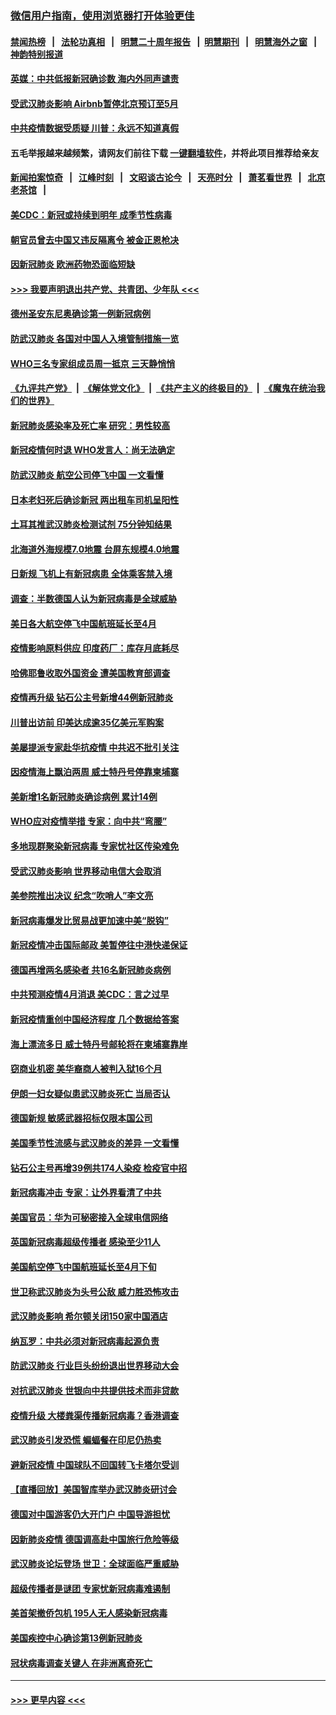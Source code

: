 ### [微信用户指南，使用浏览器打开体验更佳](https://github.com/gfw-breaker/banned-news1/blob/master/indexes/wechat-guide.md?t=0)
#### [禁闻热榜](热点新闻.md?t=0)  &nbsp;&nbsp;|&nbsp;&nbsp; [法轮功真相](https://github.com/gfw-breaker/truth/blob/master/README.md?t=0) &nbsp;&nbsp;|&nbsp;&nbsp; [明慧二十周年报告](https://github.com/gfw-breaker/mh-reports/blob/master/README.md?t=0) &nbsp;&nbsp;|&nbsp;&nbsp;[明慧期刊](https://github.com/gfw-breaker/mh-qikan) &nbsp;&nbsp;|&nbsp;&nbsp; [明慧海外之窗](https://github.com/gfw-breaker/mh-news/blob/master/README.md?t=0) &nbsp;&nbsp;|&nbsp;&nbsp; [神韵特别报道](https://github.com/gfw-breaker/mh-news/blob/master/shenyun.md?t=0)
#### [英媒：中共低报新冠确诊数 海内外同声谴责](../pages/nsc418/n11867421.md?t=02140955) 
#### [受武汉肺炎影响 Airbnb暂停北京预订至5月](../pages/nsc418/n11867428.md?t=02140955) 
#### [中共疫情数据受质疑 川普：永远不知道真假](../pages/nsc418/n11867195.md?t=02140955) 
#### 五毛举报越来越频繁，请网友们前往下载 [一键翻墙软件](https://github.com/gfw-breaker/ssr-accounts)，并将此项目推荐给亲友
#### [新闻拍案惊奇](https://github.com/gfw-breaker/banned-news1/blob/master/pages/link4.md) &nbsp;&nbsp;|&nbsp;&nbsp; [江峰时刻](https://github.com/gfw-breaker/banned-news1/blob/master/pages/link4.md) &nbsp;&nbsp;|&nbsp;&nbsp; [文昭谈古论今](https://github.com/gfw-breaker/banned-news1/blob/master/pages/link4.md) &nbsp;&nbsp;|&nbsp;&nbsp; [天亮时分](https://github.com/gfw-breaker/banned-news1/blob/master/pages/link4.md) &nbsp;&nbsp;|&nbsp;&nbsp; [萧茗看世界](https://github.com/gfw-breaker/banned-news1/blob/master/pages/link4.md) &nbsp;&nbsp;|&nbsp;&nbsp; [北京老茶馆](https://github.com/gfw-breaker/banned-news1/blob/master/pages/link4.md) &nbsp;&nbsp;|&nbsp;&nbsp; 
#### [美CDC：新冠或持续到明年 成季节性病毒](../pages/nsc418/n11867279.md?t=02140955) 
#### [朝官员曾去中国又违反隔离令 被金正恩枪决](../pages/nsc418/n11867087.md?t=02140955) 
#### [因新冠肺炎 欧洲药物恐面临短缺](../pages/nsc418/n11867036.md?t=02140955) 
#### [>>> 我要声明退出共产党、共青团、少年队 <<<](https://github.com/begood0513/goodnews/blob/master/quit/letter.md) 
#### [德州圣安东尼奥确诊第一例新冠病例](../pages/nsc418/n11867194.md?t=02140955) 
#### [防武汉肺炎 各国对中国人入境管制措施一览](../pages/nsc418/n11838726.md?t=02140955) 
#### [WHO三名专家组成员周一抵京 三天静悄悄](../pages/nsc418/n11866947.md?t=02140955) 
#### [《九评共产党》](https://github.com/begood0513/9ping.md/blob/master/README.md) &nbsp;|&nbsp; [《解体党文化》](../../../../jtdwh.md/blob/master/README.md)  &nbsp;|&nbsp; [《共产主义的终极目的》](../../../../gczydzjmd.md/blob/master/README.md) &nbsp;|&nbsp; [《魔鬼在统治我们的世界》](../../../../mgztzwmdsj.md/blob/master/README.md) 
#### [新冠肺炎感染率及死亡率 研究：男性较高](../pages/nsc418/n11866956.md?t=02140955) 
#### [新冠疫情何时退 WHO发言人：尚无法确定](../pages/nsc418/n11866864.md?t=02140955) 
#### [防武汉肺炎 航空公司停飞中国 一文看懂](../pages/nsc418/n11866800.md?t=02140955) 
#### [日本老妇死后确诊新冠 两出租车司机呈阳性](../pages/nsc418/n11866755.md?t=02140955) 
#### [土耳其推武汉肺炎检测试剂 75分钟知结果](../pages/nsc418/n11866520.md?t=02140955) 
#### [北海道外海规模7.0地震 台屏东规模4.0地震](../pages/nsc418/n11866262.md?t=02140955) 
#### [日新规 飞机上有新冠病患 全体乘客禁入境](../pages/nsc418/n11866233.md?t=02140955) 
#### [调查：半数德国人认为新冠病毒是全球威胁](../pages/nsc418/n11866687.md?t=02140955) 
#### [美日各大航空停飞中国航班延长至4月](../pages/nsc418/n11865980.md?t=02140955) 
#### [疫情影响原料供应 印度药厂：库存月底耗尽](../pages/nsc418/n11865151.md?t=02140955) 
#### [哈佛耶鲁收取外国资金 遭美国教育部调查](../pages/nsc418/n11864950.md?t=02140955) 
#### [疫情再升级 钻石公主号新增44例新冠肺炎](../pages/nsc418/n11865033.md?t=02140955) 
#### [川普出访前 印美达成逾35亿美元军购案](../pages/nsc418/n11865444.md?t=02140955) 
#### [美屡提派专家赴华抗疫情 中共迟不批引关注](../pages/nsc418/n11864719.md?t=02140955) 
#### [因疫情海上飘泊两周 威士特丹号停靠柬埔寨](../pages/nsc418/n11865007.md?t=02140955) 
#### [美新增1名新冠肺炎确诊病例 累计14例](../pages/nsc418/n11864893.md?t=02140955) 
#### [WHO应对疫情举措 专家：向中共“弯腰”](../pages/nsc418/n11864727.md?t=02140955) 
#### [多地现群聚染新冠病毒 专家忧社区传染难免](../pages/nsc418/n11864715.md?t=02140955) 
#### [受武汉肺炎影响 世界移动电信大会取消](../pages/nsc418/n11864629.md?t=02140955) 
#### [美参院推出决议 纪念“吹哨人”李文亮](../pages/nsc418/n11863852.md?t=02140955) 
#### [新冠病毒爆发比贸易战更加速中美“脱钩”](../pages/nsc418/n11864470.md?t=02140955) 
#### [新冠疫情冲击国际邮政 美暂停往中港快递保证](../pages/nsc418/n11864207.md?t=02140955) 
#### [德国再增两名感染者 共16名新冠肺炎病例](../pages/nsc418/n11864293.md?t=02140955) 
#### [中共预测疫情4月消退 美CDC：言之过早](../pages/nsc418/n11864310.md?t=02140955) 
#### [新冠疫情重创中国经济程度 几个数据给答案](../pages/nsc418/n11864203.md?t=02140955) 
#### [海上漂流多日 威士特丹号邮轮将在柬埔寨靠岸](../pages/nsc418/n11864029.md?t=02140955) 
#### [窃商业机密 美华裔商人被判入狱16个月](../pages/nsc418/n11863911.md?t=02140955) 
#### [伊朗一妇女疑似患武汉肺炎死亡 当局否认](../pages/nsc418/n11863650.md?t=02140955) 
#### [德国新规 敏感武器招标仅限本国公司](../pages/nsc418/n11863509.md?t=02140955) 
#### [美国季节性流感与武汉肺炎的差异 一文看懂](../pages/nsc418/n11862428.md?t=02140955) 
#### [钻石公主号再增39例共174人染疫 检疫官中招](../pages/nsc418/n11862422.md?t=02140955) 
#### [新冠病毒冲击 专家：让外界看清了中共](../pages/nsc418/n11862280.md?t=02140955) 
#### [美国官员：华为可秘密接入全球电信网络](../pages/nsc418/n11862122.md?t=02140955) 
#### [英国新冠病毒超级传播者 感染至少11人](../pages/nsc418/n11862023.md?t=02140955) 
#### [美国航空停飞中国航班延长至4月下旬](../pages/nsc418/n11861970.md?t=02140955) 
#### [世卫称武汉肺炎为头号公敌 威力胜恐怖攻击](../pages/nsc418/n11861982.md?t=02140955) 
#### [武汉肺炎影响 希尔顿关闭150家中国酒店](../pages/nsc418/n11859887.md?t=02140955) 
#### [纳瓦罗：中共必须对新冠病毒起源负责](../pages/nsc418/n11861810.md?t=02140955) 
#### [防武汉肺炎 行业巨头纷纷退出世界移动大会](../pages/nsc418/n11861795.md?t=02140955) 
#### [对抗武汉肺炎 世银向中共提供技术而非贷款](../pages/nsc418/n11861652.md?t=02140955) 
#### [疫情升级 大楼粪渠传播新冠病毒？香港调查](../pages/nsc418/n11861556.md?t=02140955) 
#### [武汉肺炎引发恐慌 蝙蝠餐在印尼仍热卖](../pages/nsc418/n11861352.md?t=02140955) 
#### [避新冠疫情 中国球队不回国转飞卡塔尔受训](../pages/nsc418/n11861447.md?t=02140955) 
#### [【直播回放】美国智库举办武汉肺炎研讨会](../pages/nsc418/n11859838.md?t=02140955) 
#### [德国对中国游客仍大开门户 中国导游担忧](../pages/nsc418/n11861144.md?t=02140955) 
#### [因新肺炎疫情 德国调高赴中国旅行危险等级](../pages/nsc418/n11861064.md?t=02140955) 
#### [武汉肺炎论坛登场 世卫：全球面临严重威胁](../pages/nsc418/n11860999.md?t=02140955) 
#### [超级传播者是谜团 专家忧新冠病毒难遏制](../pages/nsc418/n11859686.md?t=02140955) 
#### [美首架撤侨包机 195人无人感染新冠病毒](../pages/nsc418/n11859908.md?t=02140955) 
#### [美国疾控中心确诊第13例新冠肺炎](../pages/nsc418/n11859966.md?t=02140955) 
#### [冠状病毒调查关键人 在非洲离奇死亡](../pages/nsc418/n11859798.md?t=02140955) 

----
#### [ >>> 更早内容 <<< ](../indexes/nsc418-earlier.md)
